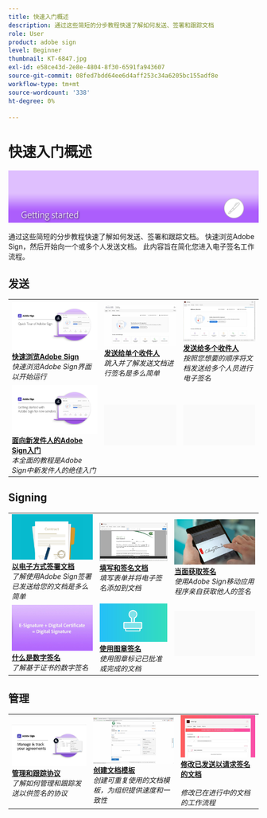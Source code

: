 ```yaml
---
title: 快速入门概述
description: 通过这些简短的分步教程快速了解如何发送、签署和跟踪文档
role: User
product: adobe sign
level: Beginner
thumbnail: KT-6847.jpg
exl-id: e58ce43d-2e8e-4804-8f30-6591fa943607
source-git-commit: 08fed7bdd64ee6d4aff253c34a6205bc155adf8e
workflow-type: tm+mt
source-wordcount: '338'
ht-degree: 0%

---
```


# 快速入门概述

![签名快速入门图像](../assets/Hero-GettingStarted.png)

通过这些简短的分步教程快速了解如何发送、签署和跟踪文档。 快速浏览Adobe Sign，然后开始向一个或多个人发送文档。 此内容旨在简化您进入电子签名工作流程。

## 发送

<table style="table-layout:fixed">
<tr>
 <td>
    <a href="quick-tour.md">
      <img alt="快速浏览Adobe Sign" src="../assets/Quick-Tour.png" />
    </a>
    <div>
    <a href="quick-tour.md"><strong>快速浏览Adobe Sign</strong></a>
    </div>
    <em>快速浏览Adobe Sign界面以开始运行</em>
    <br>
  </td>
  <td>
    <a href="send-to-single-recipient.md">
      <img alt="发送给单个收件人" src="../assets/Send-to-single-recipient.png" />
    </a>
    <div>
    <a href="send-to-single-recipient.md"><strong>发送给单个收件人</strong></a>
    </div>
    <em>跳入并了解发送文档进行签名是多么简单</em>
    <br>
  </td>
  <td>
    <a href="send-to-multiple-recipients.md">
      <img alt="发送给多个收件人" src="../assets/Sending-to-multiple-recipients.png" />
    </a>
    <div>
    <a href="send-to-multiple-recipients.md"><strong>发送给多个收件人</strong></a>
    </div>
    <em>按照您想要的顺序将文档发送给多个人员进行电子签名</em>
    <br>
  </td>
</tr>
<tr>
  <td>
    <a href="new-sender.md">
      <img alt="面向新发件人的Adobe Sign入门" src="../assets/gettingstartednew.png" />
    </a>
    <div>
    <a href="new-sender.md"><strong>面向新发件人的Adobe Sign入门</strong></a>
    </div>
    <em>本全面的教程是Adobe Sign中新发件人的绝佳入门</em>
    <br>
  </td>
  <td>
    <img alt="间隔符" src="../assets/Grayspacer.png" />
    <div>
    <br>
  </td>
  <td>
    <img alt="间隔符" src="../assets/Grayspacer.png" />
    <div>
    <br>
  </td>
</tr>
</table>

## Signing

<table style="table-layout:fixed">
<tr>
  <td>
    <a href="electronically-sign-a-document.md">
      <img alt="以电子方式签署文档" src="../assets/Electronically-sign.png" />
    </a>
    <div>
    <a href="electronically-sign-a-document.md"><strong>以电子方式签署文档</strong></a>
    </div>
    <em>了解使用Adobe Sign签署已发送给您的文档是多么简单</em>
    <br>
  </td>
  <td>
    <a href="fill-and-sign.md">
      <img alt="填写和签名文档" src="../assets/FillandSign.png" />
    </a>
    <div>
    <a href="fill-and-sign.md"><strong>填写和签名文档</strong></a>
    </div>
    <em>填写表单并将电子签名添加到文档</em>
    <br>
  </td>
  <td>
    <a href="sign-in-person.md">
      <img alt="当面获取签名" src="../assets/In-person.png" />
    </a>
    <div>
    <a href="sign-in-person.md"><strong>当面获取签名</strong></a>
    </div>
    <em>使用Adobe Sign移动应用程序亲自获取他人的签名</em>
    <br>
  </td>
</tr>
<tr>
  <td>
    <a href="sign-with-a-digital-signature.md">
      <img alt="什么是数字签名" src="../assets/Whatisdigsig_1280.jpg" />
    </a>
    <div>
    <a href="sign-with-a-digital-signature.md"><strong>什么是数字签名</strong></a>
    </div>
    <em>了解基于证书的数字签名</em>
    <br>
  </td>
  <td>
    <a href="sign-with-a-stamp.md">
      <img alt="使用图章签名" src="../assets/Stamp.png" />
    </a>
    <div>
    <a href="sign-with-a-stamp.md"><strong>使用图章签名</strong></a>
    </div>
    <em>使用图章标记已批准或完成的文档</em>
     <br>
  </td> 
  <td>
    <img alt="间隔符" src="../assets/Grayspacer.png" />
    <div>
    <br>
  </td>
</tr>  
</table>

## 管理

<table style="table-layout:fixed">
<tr>
  <td>
    <a href="manage-and-track.md">
      <img alt="管理和跟踪协议" src="../assets/Manage_1280.png" />
    </a>
    <div>
    <a href="manage-and-track.md"><strong>管理和跟踪协议</strong></a>
    </div>
    <em>了解如何管理和跟踪发送以供签名的协议</em>
    <br>
  </td>
  <td>
    <a href="../sign-advanced-users/create-a-template.md">
      <img alt="创建文档模板" src="../assets/Template.png" />
    </a>
    <div>
    <a href="../sign-advanced-users/create-a-template.md"><strong>创建文档模板</strong></a>
    </div>
    <em>创建可重复使用的文档模板，为组织提供速度和一致性</em>
    <br>
  </td>
  <td>
    <a href="modify-in-flight.md">
      <img alt="修改已发送以请求签名的文档" src="../assets/Modifying-sending.png" />
    </a>
    <div>
    <a href="modify-in-flight.md"><strong>修改已发送以请求签名的文档</strong></a>
    </div>
    <br>
    <em>修改已在进行中的文档的工作流程</em>
  </td>
</tr>
</table>

